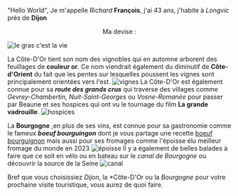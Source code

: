 "Hello World", Je m'appelle _Richard_ **François**, j'ai 43 ans, j'habite à _Longvic_ près de **Dijon**

 <p style="text-align:center;">Ma devise :</p>

![le gras c'est la vie](https://kaamelott-gifboard.fr/gifs/le-gras-cest-la-vie.gif)



La Côte-D'Or tient son nom des vignobles qui en automne arborent des 
feuillages de **couleur or**. Ce nom viendrait également du diminutif de **Côte-d'Orient** du fait que les pentes sur lesquelles poussent les vignes sont principalement orientées vers l'est.
![vignes](https://www.lacotedorjadore.com/uploads/external/ace348299bb1d31894afe20ff342fe5a-vignobles-aloxe-corton-bfct-alain-doire-890x0-5b4c53c8ac6300be2fa9fd5f5ef4c78a.jpg)
La Côte-D'Or est également connue pour sa ***route des grands crus*** qui traverse des villages comme *Gevrey-Chambertin*, *Nuit-Saint-Georges* ou *Vosne-Romanée* 
pour passer par Beaune et ses hospices qui ont vu le tournage du film **La grande vadrouille**. ![hospices](https://musee.hospices-de-beaune.com/themes/hospices/images/bg_musee.jpg)

La **Bourgogne** ,en plus de ses vins, est connue pour sa gastronomie comme le fameux ***boeuf bourguingon*** dont je vous partage une recette [boeuf bourguignon](https://www.marmiton.org/recettes/recette_boeuf-bourguignon_18889.aspx) 
mais aussi pour ses fromages comme l'époisse élu meilleur fromage du monde en 2023 ![époisse](https://www.koikispass.com/wp-content/uploads/2023/12/Design-sans-titre-10.png)
Il y a également de belles balades à faire que ce soit en vélo ou en bateau sur le *canal de Bourgogne* ou découvrir la source de la Seine ![canal](https://www.safrantours.com/application/files/8715/1489/0936/Safrantours_velo_Bourgogne_2.jpg)

Bref que vous choisissiez *Dijon*, la *Côte-D'Or ou la *Bourgogne* pour votre prochaine visite touristique, vous aurez de quoi faire.
